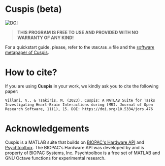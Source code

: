 # Cuspis (beta)
[![DOI](https://zenodo.org/badge/632919809.svg)](https://zenodo.org/badge/latestdoi/632919809)

>**THIS PROGRAM IS FREE TO USE AND PROVIDED WITH NO WARRANTY OF ANY KIND!**

For a quickstart guide, please, refer to the `USECASE.m` file and the <a href="https://doi.org/10.5334/jors.476" target="_blank">software metapaper of Cuspis</a>.


# How to cite?
If you are using **Cuspis** in your work, we kindly ask you to cite the following paper:
```
Villani, V., & Tsakiris, M. (2023). Cuspis: A MATLAB Suite for Tasks Investigating Heart-Brain Interactions during fMRI. Journal of Open Research Software, 11(1), 15. DOI: https://doi.org/10.5334/jors.476
```


# Acknowledgements
Cuspis is a MATLAB suite that builds on <a href="https://www.biopac.com/product/api-biopac-hardware/" target="_blank">BIOPAC's Hardware API</a> and <a href="http://psychtoolbox.org/" target="_blank">Psychtoolbox</a>.
The BIOPAC's Hardware API was developed by and is property of BIOPAC Systems, Inc.
Psychtoolbox is a free set of MATLAB and GNU Octave functions for experimental research.
